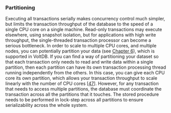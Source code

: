 ### Partitioning 
Executing all transactions serially makes concurrency control much simpler, but limits the
transaction throughput of the database to the speed of a single CPU core on a single machine.
Read-only transactions may execute elsewhere, using snapshot isolation, but for applications with
high write throughput, the single-threaded transaction processor can become a serious bottleneck. 
In order to scale to multiple CPU cores, and multiple nodes, you can potentially partition your data
(see [Chapter 6](ch06.html#ch_partitioning)), which is supported in VoltDB. If you can find a way of partitioning your
dataset so that each transaction only needs to read and write data within a single partition, then
each partition can have its own transaction processing thread running independently from the
others. In this case, you can give each CPU core its own partition, which allows your transaction
throughput to scale linearly with the number of CPU cores
[[47](ch07.html#Kallman2008tf)]. 
However, for any transaction that needs to access multiple partitions, the database must coordinate the
transaction across all the partitions that it touches. The stored procedure
needs to be performed in lock-step across all partitions to ensure serializability across the whole
system.